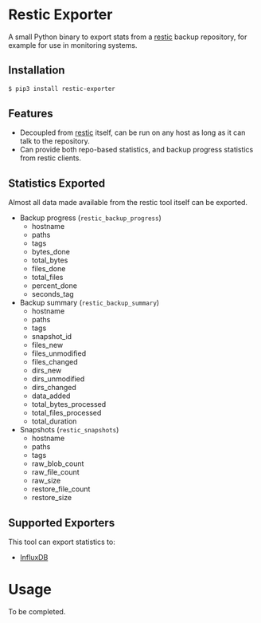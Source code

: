 # Restic Exporter

A small Python binary to export stats from a [restic](https://github.com/restic/restic)
backup repository, for example for use in monitoring systems.

## Installation

```bash
$ pip3 install restic-exporter
```
## Features

   * Decoupled from [restic](https://github.com/restic/restic) itself, can be run on any
     host as long as it can talk to the repository.
   * Can provide both repo-based statistics, and backup progress statistics from restic clients.

## Statistics Exported

Almost all data made available from the restic tool itself can be exported.

   * Backup progress (`restic_backup_progress`)
      * hostname
      * paths
      * tags
      * bytes_done
      * total_bytes
      * files_done
      * total_files
      * percent_done
      * seconds_tag
   * Backup summary  (`restic_backup_summary`)
      * hostname
      * paths
      * tags
      * snapshot_id
      * files_new
      * files_unmodified
      * files_changed
      * dirs_new
      * dirs_unmodified
      * dirs_changed
      * data_added
      * total_bytes_processed
      * total_files_processed
      * total_duration
   * Snapshots  (`restic_snapshots`)
      * hostname
      * paths
      * tags
      * raw_blob_count
      * raw_file_count
      * raw_size
      * restore_file_count
      * restore_size

## Supported Exporters

This tool can export statistics to:

   * [InfluxDB](https://github.com/influxdata/influxdb)

# Usage

To be completed.
